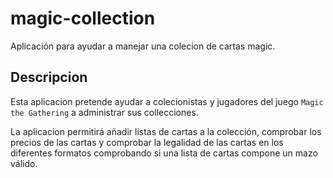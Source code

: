 # magic-collection

Aplicación para ayudar a manejar una colecion de cartas magic.

## Descripcion

Esta aplicacion pretende ayudar a colecionistas y jugadores del juego `Magic the Gathering` a administrar sus collecciones.

La aplicacion permitirá añadir listas de cartas a la colección, comprobar los precios de las cartas y comprobar la legalidad de las cartas en los diferentes formatos comprobando si una lista de cartas compone un mazo válido.